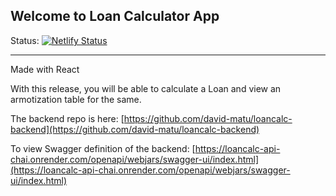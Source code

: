 ## Welcome to Loan Calculator App

Status: [![Netlify Status](https://api.netlify.com/api/v1/badges/40c94d93-566c-4838-b844-08010c40ed24/deploy-status)](https://app.netlify.com/sites/loancalc-dave/deploys)

___

Made with React


With this release, you will be able to calculate a Loan and view an armotization table for the same.


The backend repo is here: [https://github.com/david-matu/loancalc-backend](https://github.com/david-matu/loancalc-backend)


To view Swagger definition of the backend: [https://loancalc-api-chai.onrender.com/openapi/webjars/swagger-ui/index.html](https://loancalc-api-chai.onrender.com/openapi/webjars/swagger-ui/index.html)
